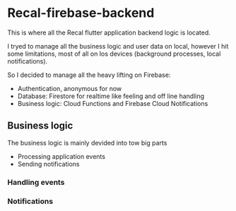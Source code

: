 # Recal-firebase-backend

This is where all the Recal flutter application backend logic is located. 

I tryed to manage all the business logic and user data on local, however I hit some limitations, most of all on Ios devices (background processes, local notifications). 

So I decided to manage all the heavy lifting on Firebase:

- Authentication, anonymous for now
- Database: Firestore for realtime like feeling and off line handling
- Business logic: Cloud Functions and Firebase Cloud Notifications

## Business logic 

The business logic is mainly devided into tow big parts

- Processing application events
- Sending notifications

### Handling events

### Notifications
